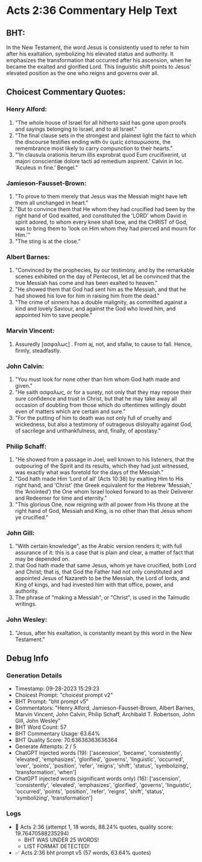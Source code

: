 # Acts 2:36 Commentary Help Text

## BHT:
In the New Testament, the word Jesus is consistently used to refer to him after his exaltation, symbolizing his elevated status and authority. It emphasizes the transformation that occurred after his ascension, when he became the exalted and glorified Lord. This linguistic shift points to Jesus' elevated position as the one who reigns and governs over all.

## Choicest Commentary Quotes:
### Henry Alford:
1. "The whole house of Israel for all hitherto said has gone upon proofs and sayings belonging to Israel, and to all Israel."
2. "The final clause sets in the strongest and plainest light the fact to which the discourse testifies ending with ὃν ὑμεῖς ἐσταυρώσατε, the remembrance most likely to carry compunction to their hearts."
3. "‘In clausula orationis iterum illis exprobrat quod Eum crucifixerint, ut majori conscientiæ dolore tacti ad remedium aspirent.’ Calvin in loc. ‘Aculeus in fine.’ Bengel."

### Jamieson-Fausset-Brown:
1. "To prove to them merely that Jesus was the Messiah might have left them all unchanged in heart."
2. "But to convince them that He whom they had crucified had been by the right hand of God exalted, and constituted the 'LORD' whom David in spirit adored, to whom every knee shall bow, and the CHRIST of God, was to bring them to 'look on Him whom they had pierced and mourn for Him.'"
3. "The sting is at the close."

### Albert Barnes:
1. "Convinced by the prophecies, by our testimony, and by the remarkable scenes exhibited on the day of Pentecost, let all be convinced that the true Messiah has come and has been exalted to heaven." 
2. "He showed them that God had sent him as the Messiah, and that he had showed his love for him in raising him from the dead."
3. "The crime of sinners has a double malignity, as committed against a kind and lovely Saviour, and against the God who loved him, and appointed him to save people."

### Marvin Vincent:
1. Assuredly [ασφαλως] . From aj, not, and sfallw, to cause to fall. Hence, firmly, steadfastly.

### John Calvin:
1. "You must look for none other than him whom God hath made and given."
2. "He saith ασφαλως, or for a surety, not only that they may repose their sure confidence and trust in Christ, but that he may take away all occasion of doubting from those which do oftentimes willingly doubt even of matters which are certain and sure."
3. "For the putting of him to death was not only full of cruelty and wickedness, but also a testimony of outrageous disloyalty against God, of sacrilege and unthankfulness, and, finally, of apostasy."

### Philip Schaff:
1. "He showed from a passage in Joel, well known to his listeners, that the outpouring of the Spirit and its results, which they had just witnessed, was exactly what was foretold for the days of the Messiah."
2. "God hath made Him ‘Lord of all’ (Acts 10:36) by exalting Him to His right hand, and ‘Christ’ (the Greek equivalent for the Hebrew ‘Messiah,’ the ‘Anointed’) the One whom Israel looked forward to as their Deliverer and Redeemer for time and eternity."
3. "This glorious One, now reigning with all power from His throne at the right hand of God, Messiah and King, is no other than that Jesus whom ye crucified."

### John Gill:
1. "With certain knowledge", as the Arabic version renders it; with full assurance of it: this is a case that is plain and clear, a matter of fact that may be depended on.
2. that God hath made that same Jesus, whom ye have crucified, both Lord and Christ; that is, that God the Father had not only constituted and appointed Jesus of Nazareth to be the Messiah, the Lord of lords, and King of kings, and had invested him with that office, power, and authority.
3. The phrase of "making a Messiah", or "Christ", is used in the Talmudic writings.

### John Wesley:
1. "Jesus, after his exaltation, is constantly meant by this word in the New Testament."



## Debug Info
### Generation Details
- Timestamp: 09-28-2023 15:29:23
- Choicest Prompt: "choicest prompt v2"
- BHT Prompt: "bht prompt v5"
- Commentators: "Henry Alford, Jamieson-Fausset-Brown, Albert Barnes, Marvin Vincent, John Calvin, Philip Schaff, Archibald T. Robertson, John Gill, John Wesley"
- BHT Word Count: 57
- BHT Commentary Usage: 63.64%
- BHT Quality Score: 70.63636363636364
- Generate Attempts: 2 / 5
- ChatGPT injected words (19):
	['ascension', 'became', 'consistently', 'elevated', 'emphasizes', 'glorified', 'governs', 'linguistic', 'occurred', 'over', 'points', 'position', 'refer', 'reigns', 'shift', 'status', 'symbolizing', 'transformation', 'when']
- ChatGPT injected words (significant words only) (16):
	['ascension', 'consistently', 'elevated', 'emphasizes', 'glorified', 'governs', 'linguistic', 'occurred', 'points', 'position', 'refer', 'reigns', 'shift', 'status', 'symbolizing', 'transformation']

### Logs
- 🔄 Acts 2:36 (attempt 1, 18 words, 88.24% quotes, quality score: 19.76470588235294) 
	- BHT WAS UNDER 25 WORDS! 
	- LIST FORMAT DETECTED!
- ✅ Acts 2:36 bht prompt v5 (57 words, 63.64% quotes)